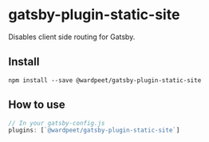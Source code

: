 # gatsby-plugin-static-site

Disables client side routing for Gatsby.

## Install

`npm install --save @wardpeet/gatsby-plugin-static-site`

## How to use

```javascript
// In your gatsby-config.js
plugins: [`@wardpeet/gatsby-plugin-static-site`]
```
